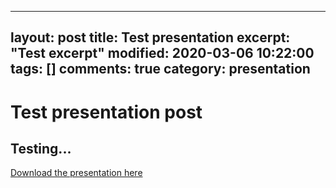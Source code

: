  ---
layout: post
title: Test presentation
excerpt: "Test excerpt"
modified: 2020-03-06 10:22:00
tags: []
comments: true
category: presentation
---
# Test presentation post
## Testing...
[Download the presentation here](https://drive.google.com/open?id=1xUhTI2EfQ2YJPjKsEDMs78Yfh_zD4Pb6)
